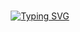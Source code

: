 <p style="margin: 15px;" align="center">
    <a href="https://git.io/typing-svg"><img src="https://readme-typing-svg.herokuapp.com?font=Fira+Code&duratione=2000&color=0CAE35&width=435&lines=Développeur+Fullstack;I+lIKE+Sports;Code+Addicts" alt="Typing SVG" /></a>
</p>
